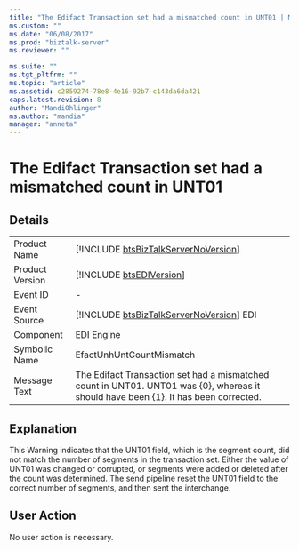 ```yaml
---
title: "The Edifact Transaction set had a mismatched count in UNT01 | Microsoft Docs"
ms.custom: ""
ms.date: "06/08/2017"
ms.prod: "biztalk-server"
ms.reviewer: ""

ms.suite: ""
ms.tgt_pltfrm: ""
ms.topic: "article"
ms.assetid: c2859274-78e8-4e16-92b7-c143da6da421
caps.latest.revision: 8
author: "MandiOhlinger"
ms.author: "mandia"
manager: "anneta"
---
```

# The Edifact Transaction set had a mismatched count in UNT01
## Details  
  
|                 |                                                                                                                                     |
|-----------------|-------------------------------------------------------------------------------------------------------------------------------------|
|  Product Name   |                         [!INCLUDE [btsBizTalkServerNoVersion](../includes/btsbiztalkservernoversion-md.md)]                         |
| Product Version |                                     [!INCLUDE [btsEDIVersion](../includes/btsediversion-md.md)]                                     |
|    Event ID     |                                                                  -                                                                  |
|  Event Source   |                       [!INCLUDE [btsBizTalkServerNoVersion](../includes/btsbiztalkservernoversion-md.md)] EDI                       |
|    Component    |                                                             EDI Engine                                                              |
|  Symbolic Name  |                                                      EfactUnhUntCountMismatch                                                       |
|  Message Text   | The Edifact Transaction set had a mismatched count in UNT01. UNT01 was {0}, whereas it should have been {1}. It has been corrected. |
  
## Explanation  
 This Warning indicates that the UNT01 field, which is the segment count, did not match the number of segments in the transaction set. Either the value of UNT01 was changed or corrupted, or segments were added or deleted after the count was determined. The send pipeline reset the UNT01 field to the correct number of segments, and then sent the interchange.  
  
## User Action  
 No user action is necessary.